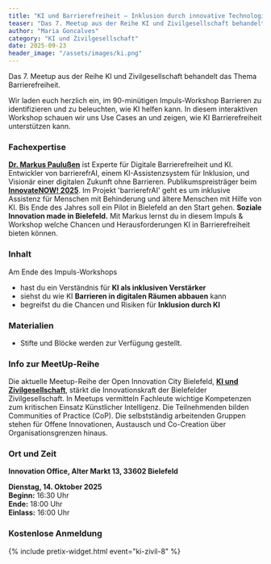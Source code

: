 ```yaml
---
title: "KI und Barrierefreiheit – Inklusion durch innovative Technologie ermöglichen."
teaser: "Das 7. Meetup aus der Reihe KI und Zivilgesellschaft behandelt das Thema Barrierefreiheit."
author: "Maria Goncalves"
category: "KI und Zivilgesellschaft"
date: 2025-09-23
header_image: "/assets/images/ki.png"
---
```


Das 7. Meetup aus der Reihe KI und Zivilgesellschaft behandelt das Thema Barrierefreiheit. 

Wir laden euch herzlich ein, im 90-minütigen Impuls-Workshop Barrieren zu identifizieren und zu beleuchten, wie KI helfen kann.
In diesem interaktiven Workshop schauen wir uns Use Cases an und zeigen, wie KI Barrierefreiheit unterstützen kann. 

### Fachexpertise
**[Dr. Markus Paulußen](https://www.linkedin.com/in/barrierefrai/)** ist Experte für Digitale Barrierefreiheit und KI. Entwickler von barrierefrAI, einem KI-Assistenzsystem für Inklusion, und Visionär einer digitalen Zukunft ohne Barrieren. 
Publikumspreisträger beim **[InnovateNOW! 2025](https://oic-bielefeld.de/beitraege/das-war-innovatenow/)**. Im Projekt 'barrierefrAI' geht es um inklusive Assistenz für Menschen mit Behinderung und ältere Menschen mit Hilfe von KI. Bis Ende des Jahres soll ein Pilot in Bielefeld an den Start gehen. **Soziale Innovation made in Bielefeld.**
Mit Markus lernst du in diesem Impuls & Workshop welche Chancen und Herausforderungen KI in Barrierefreiheit bieten können.

### Inhalt 
Am Ende des Impuls-Workshops
- hast du ein Verständnis für **KI als inklusiven Verstärker**
- siehst du wie KI **Barrieren in digitalen Räumen abbauen** kann
- begreifst du die Chancen und Risiken für **Inklusion durch KI**

### Materialien
- Stifte und Blöcke werden zur Verfügung gestellt. 

### Info zur MeetUp-Reihe
Die aktuelle Meetup-Reihe der Open Innovation City Bielefeld, [**KI und Zivilgesellschaft**](https://oic-bielefeld.de/ki/), stärkt die Innovationskraft der Bielefelder Zivilgesellschaft. In Meetups vermitteln Fachleute wichtige Kompetenzen zum kritischen Einsatz Künstlicher Intelligenz. Die Teilnehmenden bilden Communities of Practice (CoP). Die selbstständig arbeitenden Gruppen stehen für Offene Innovationen, Austausch und Co-Creation über Organisationsgrenzen hinaus.

### Ort und Zeit
**Innovation Office, Alter Markt 13, 33602 Bielefeld**

**Dienstag, 14. Oktober 2025**<br>
**Beginn:** 16:30 Uhr<br>
**Ende:** 18:00 Uhr<br>
**Einlass:** 16:00 Uhr

### Kostenlose Anmeldung
{% include pretix-widget.html event="ki-zivil-8" %}
